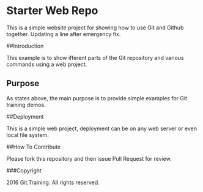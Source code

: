 # Starter Web Repo

This is a simple website project for
showing how to use Git and Github together. Updating a line
after emergency fix.

##Introduction

This example is to show ifferent parts
of the Git repository and various commands
using a web project.

## Purpose

As states above, the main purpose is to
provide simple examples for Git training
demos.

##Deployment

This is a simple web project, deployment
can be on any web server or even local
file system.

##How To Contribute

Please fork this repository and then issue Pull Request for
review.

###Copyright

2016 Git.Training. All rights reserved.
